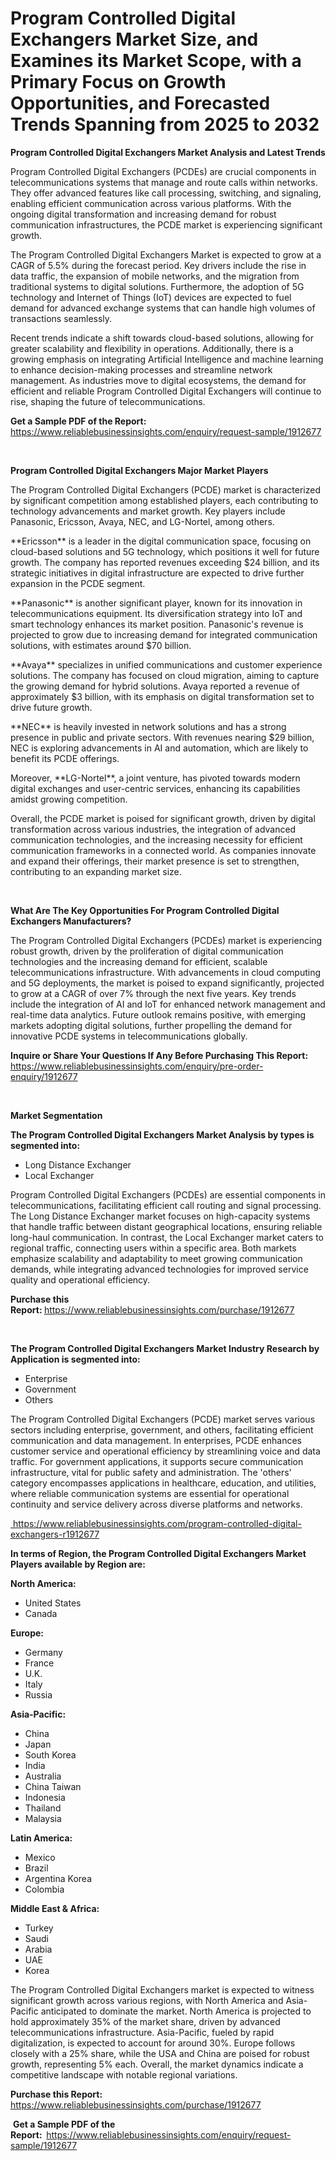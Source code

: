 <p><h1>Program Controlled Digital Exchangers Market Size, and Examines its Market Scope, with a Primary Focus on Growth Opportunities, and Forecasted Trends Spanning from 2025 to 2032</h1></p><p><strong>Program Controlled Digital Exchangers Market Analysis and Latest Trends</strong></p>
<p><p>Program Controlled Digital Exchangers (PCDEs) are crucial components in telecommunications systems that manage and route calls within networks. They offer advanced features like call processing, switching, and signaling, enabling efficient communication across various platforms. With the ongoing digital transformation and increasing demand for robust communication infrastructures, the PCDE market is experiencing significant growth. </p><p>The Program Controlled Digital Exchangers Market is expected to grow at a CAGR of 5.5% during the forecast period. Key drivers include the rise in data traffic, the expansion of mobile networks, and the migration from traditional systems to digital solutions. Furthermore, the adoption of 5G technology and Internet of Things (IoT) devices are expected to fuel demand for advanced exchange systems that can handle high volumes of transactions seamlessly.</p><p>Recent trends indicate a shift towards cloud-based solutions, allowing for greater scalability and flexibility in operations. Additionally, there is a growing emphasis on integrating Artificial Intelligence and machine learning to enhance decision-making processes and streamline network management. As industries move to digital ecosystems, the demand for efficient and reliable Program Controlled Digital Exchangers will continue to rise, shaping the future of telecommunications.</p></p>
<p><strong>Get a Sample PDF of the Report:&nbsp;</strong> <a href="https://www.reliablebusinessinsights.com/enquiry/request-sample/1912677?utm_campaign=3499&utm_medium=2&utm_source=Github&utm_content=ia&utm_term=12042025&utm_id=program-controlled-digital-exchangers">https://www.reliablebusinessinsights.com/enquiry/request-sample/1912677</a></p>
<p>&nbsp;</p>
<p><strong>Program Controlled Digital Exchangers Major Market Players</strong></p>
<p><p>The Program Controlled Digital Exchangers (PCDE) market is characterized by significant competition among established players, each contributing to technology advancements and market growth. Key players include Panasonic, Ericsson, Avaya, NEC, and LG-Nortel, among others.</p><p>**Ericsson** is a leader in the digital communication space, focusing on cloud-based solutions and 5G technology, which positions it well for future growth. The company has reported revenues exceeding $24 billion, and its strategic initiatives in digital infrastructure are expected to drive further expansion in the PCDE segment.</p><p>**Panasonic** is another significant player, known for its innovation in telecommunications equipment. Its diversification strategy into IoT and smart technology enhances its market position. Panasonic's revenue is projected to grow due to increasing demand for integrated communication solutions, with estimates around $70 billion.</p><p>**Avaya** specializes in unified communications and customer experience solutions. The company has focused on cloud migration, aiming to capture the growing demand for hybrid solutions. Avaya reported a revenue of approximately $3 billion, with its emphasis on digital transformation set to drive future growth.</p><p>**NEC** is heavily invested in network solutions and has a strong presence in public and private sectors. With revenues nearing $29 billion, NEC is exploring advancements in AI and automation, which are likely to benefit its PCDE offerings.</p><p>Moreover, **LG-Nortel**, a joint venture, has pivoted towards modern digital exchanges and user-centric services, enhancing its capabilities amidst growing competition.</p><p>Overall, the PCDE market is poised for significant growth, driven by digital transformation across various industries, the integration of advanced communication technologies, and the increasing necessity for efficient communication frameworks in a connected world. As companies innovate and expand their offerings, their market presence is set to strengthen, contributing to an expanding market size.</p></p>
<p>&nbsp;</p>
<p><strong>What Are The Key Opportunities For Program Controlled Digital Exchangers Manufacturers?</strong></p>
<p><p>The Program Controlled Digital Exchangers (PCDEs) market is experiencing robust growth, driven by the proliferation of digital communication technologies and the increasing demand for efficient, scalable telecommunications infrastructure. With advancements in cloud computing and 5G deployments, the market is poised to expand significantly, projected to grow at a CAGR of over 7% through the next five years. Key trends include the integration of AI and IoT for enhanced network management and real-time data analytics. Future outlook remains positive, with emerging markets adopting digital solutions, further propelling the demand for innovative PCDE systems in telecommunications globally.</p></p>
<p><strong>Inquire or Share Your Questions If Any Before Purchasing This Report:</strong> <a href="https://www.reliablebusinessinsights.com/enquiry/pre-order-enquiry/1912677?utm_campaign=3499&utm_medium=2&utm_source=Github&utm_content=ia&utm_term=12042025&utm_id=program-controlled-digital-exchangers">https://www.reliablebusinessinsights.com/enquiry/pre-order-enquiry/1912677</a></p>
<p>&nbsp;</p>
<p><strong>Market Segmentation</strong></p>
<p><strong>The Program Controlled Digital Exchangers Market Analysis by types is segmented into:</strong></p>
<p><ul><li>Long Distance Exchanger</li><li>Local Exchanger</li></ul></p>
<p><p>Program Controlled Digital Exchangers (PCDEs) are essential components in telecommunications, facilitating efficient call routing and signal processing. The Long Distance Exchanger market focuses on high-capacity systems that handle traffic between distant geographical locations, ensuring reliable long-haul communication. In contrast, the Local Exchanger market caters to regional traffic, connecting users within a specific area. Both markets emphasize scalability and adaptability to meet growing communication demands, while integrating advanced technologies for improved service quality and operational efficiency.</p></p>
<p><strong>Purchase this Report:&nbsp;</strong><a href="https://www.reliablebusinessinsights.com/purchase/1912677?utm_campaign=3499&utm_medium=2&utm_source=Github&utm_content=ia&utm_term=12042025&utm_id=program-controlled-digital-exchangers">https://www.reliablebusinessinsights.com/purchase/1912677</a></p>
<p>&nbsp;</p>
<p><strong>The Program Controlled Digital Exchangers Market Industry Research by Application is segmented into:</strong></p>
<p><ul><li>Enterprise</li><li>Government</li><li>Others</li></ul></p>
<p><p>The Program Controlled Digital Exchangers (PCDE) market serves various sectors including enterprise, government, and others, facilitating efficient communication and data management. In enterprises, PCDE enhances customer service and operational efficiency by streamlining voice and data traffic. For government applications, it supports secure communication infrastructure, vital for public safety and administration. The 'others' category encompasses applications in healthcare, education, and utilities, where reliable communication systems are essential for operational continuity and service delivery across diverse platforms and networks.</p></p>
<p><a href="https://www.reliablebusinessinsights.com/program-controlled-digital-exchangers-r1912677?utm_campaign=3499&utm_medium=2&utm_source=Github&utm_content=ia&utm_term=12042025&utm_id=program-controlled-digital-exchangers">&nbsp;https://www.reliablebusinessinsights.com/program-controlled-digital-exchangers-r1912677</a></p>
<p><strong>In terms of Region, the Program Controlled Digital Exchangers Market Players available by Region are:</strong></p>
<p>
    <p> <strong> North America: </strong>
        <ul>
            <li>United States</li>
            <li>Canada</li>
        </ul>
        </p> 
    <p> <strong> Europe: </strong>
        <ul>
            <li>Germany</li>
            <li>France</li>
            <li>U.K.</li>
            <li>Italy</li>
            <li>Russia</li>
        </ul>
        </p> 
    <p> <strong> Asia-Pacific: </strong>
        <ul>
            <li>China</li>
            <li>Japan</li>
            <li>South Korea</li>
            <li>India</li>
            <li>Australia</li>
            <li>China Taiwan</li>
            <li>Indonesia</li>
            <li>Thailand</li>
            <li>Malaysia</li>
        </ul>
        </p> 
    <p> <strong> Latin America: </strong>
        <ul>
            <li>Mexico</li>
            <li>Brazil</li>
            <li>Argentina Korea</li>
            <li>Colombia</li>
        </ul>
        </p> 
    <p> <strong> Middle East & Africa: </strong>
        <ul>
            <li>Turkey</li>
            <li>Saudi</li>
            <li>Arabia</li>
            <li>UAE</li>
            <li>Korea</li>
        </ul>
    </p>
    </p>
<p><p>The Program Controlled Digital Exchangers market is expected to witness significant growth across various regions, with North America and Asia-Pacific anticipated to dominate the market. North America is projected to hold approximately 35% of the market share, driven by advanced telecommunications infrastructure. Asia-Pacific, fueled by rapid digitalization, is expected to account for around 30%. Europe follows closely with a 25% share, while the USA and China are poised for robust growth, representing 5% each. Overall, the market dynamics indicate a competitive landscape with notable regional variations.</p></p>
<p><strong>Purchase this Report: </strong><a href="https://www.reliablebusinessinsights.com/purchase/1912677?utm_campaign=3499&utm_medium=2&utm_source=Github&utm_content=ia&utm_term=12042025&utm_id=program-controlled-digital-exchangers">https://www.reliablebusinessinsights.com/purchase/1912677</a></p>
<p>&nbsp;<strong>Get a Sample PDF of the Report:&nbsp;&nbsp;</strong><a href="https://www.reliablebusinessinsights.com/enquiry/request-sample/1912677?utm_campaign=3499&utm_medium=2&utm_source=Github&utm_content=ia&utm_term=12042025&utm_id=program-controlled-digital-exchangers">https://www.reliablebusinessinsights.com/enquiry/request-sample/1912677</a></p>
<p><strong></strong></p>
<p><p></p><p></p><p></p></p>